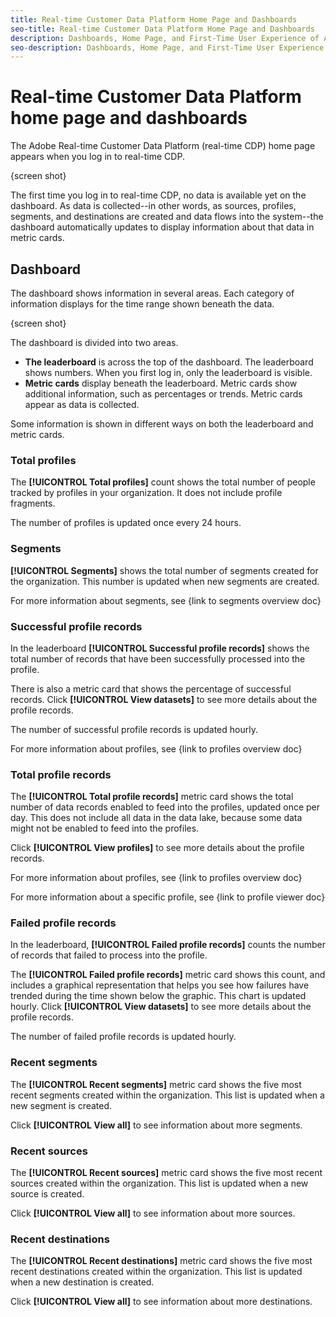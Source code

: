```yaml
---
title: Real-time Customer Data Platform Home Page and Dashboards
seo-title: Real-time Customer Data Platform Home Page and Dashboards
description: Dashboards, Home Page, and First-Time User Experience of Adobe Experience Platform
seo-description: Dashboards, Home Page, and First-Time User Experience of Adobe Experience Platform
---
```


# Real-time Customer Data Platform home page and dashboards

The Adobe Real-time Customer Data Platform (real-time CDP) home page appears when you log in to real-time CDP.

{screen shot}

The first time you log in to real-time CDP, no data is available yet on the dashboard. As data is collected--in other words, as sources, profiles, segments, and destinations are created and data flows into the system--the dashboard automatically updates to display information about that data in metric cards. 

## Dashboard

The dashboard shows information in several areas. Each category of information displays for the time range shown beneath the data.

{screen shot}

The dashboard is divided into two areas.

* **The leaderboard** is across the top of the dashboard. The leaderboard shows numbers. When you first log in, only the leaderboard is visible.
* **Metric cards** display beneath the leaderboard. Metric cards show additional information, such as percentages or trends. Metric cards appear as data is collected.

Some information is shown in different ways on both the leaderboard and metric cards.

### Total profiles

The **[!UICONTROL Total profiles]** count shows the total number of people tracked by profiles in your organization. It does not include profile fragments.

The number of profiles is updated once every 24 hours.

### Segments

**[!UICONTROL Segments]** shows the total number of segments created for the organization. This number is updated when new segments are created.

For more information about segments, see {link to segments overview doc}

### Successful profile records

In the leaderboard **[!UICONTROL Successful profile records]** shows the total number of records that have been successfully processed into the profile.

There is also a metric card that shows the percentage of successful records. Click **[!UICONTROL View datasets]** to see more details about the profile records.

The number of successful profile records is updated hourly.

For more information about profiles, see {link to profiles overview doc}

### Total profile records

The **[!UICONTROL Total profile records]** metric card shows the total number of data records enabled to feed into the profiles, updated once per day. This does not include all data in the data lake, because some data might not be enabled to feed into the profiles.

Click **[!UICONTROL View profiles]** to see more details about the profile records.

For more information about profiles, see {link to profiles overview doc}

For more information about a specific profile, see {link to profile viewer doc}

### Failed profile records

In the leaderboard, **[!UICONTROL Failed profile records]** counts the number of records that failed to process into the profile. 

The **[!UICONTROL Failed profile records]** metric card shows this count, and includes a graphical representation that helps you see how failures have trended during the time shown below the graphic. This chart is updated hourly. Click **[!UICONTROL View datasets]** to see more details about the profile records.

The number of failed profile records is updated hourly.

### Recent segments

The **[!UICONTROL Recent segments]** metric card shows the five most recent segments created within the organization. This list is updated when a new segment is created.

Click **[!UICONTROL View all]** to see information about more segments.

### Recent sources

The **[!UICONTROL Recent sources]** metric card shows the five most recent sources created within the organization. This list is updated when a new source is created.

Click **[!UICONTROL View all]** to see information about more sources.

### Recent destinations

The **[!UICONTROL Recent destinations]** metric card shows the five most recent destinations created within the organization. This list is updated when a new destination is created.

Click **[!UICONTROL View all]** to see information about more destinations.
